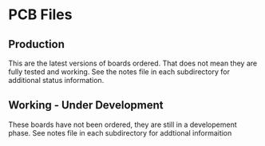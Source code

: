 # PCB Files

## Production
This are the latest versions of boards ordered. That does not mean they are fully tested and working. See the notes file in each subdirectory for additional status information.

## Working - Under Development
These boards have not been ordered, they are still in a developement phase. See notes file in each subdirectory for addtional informaition

